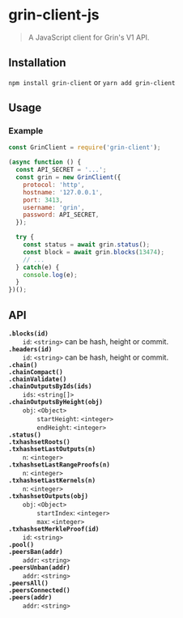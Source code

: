 # grin-client-js

> A JavaScript client for Grin's V1 API.

## Installation
`npm install grin-client` or `yarn add grin-client`

## Usage
### Example
```js
const GrinClient = require('grin-client');

(async function () {
  const API_SECRET = '...';
  const grin = new GrinClient({
    protocol: 'http',
    hostname: '127.0.0.1',
    port: 3413,
    username: 'grin',
    password: API_SECRET,
  });

  try {
    const status = await grin.status();
    const block = await grin.blocks(13474);
    // ...
  } catch(e) {
    console.log(e);
  }
})();
```

## API

**`.blocks(id)`**  
&emsp;&emsp;`id`: `<string>` can be hash, height or commit.  
**`.headers(id)`**  
&emsp;&emsp;`id`: `<string>` can be hash, height or commit.  
**`.chain()`**  
**`.chainCompact()`**  
**`.chainValidate()`**  
**`.chainOutputsByIds(ids)`**  
&emsp;&emsp;`ids`: `<string[]>`  
**`.chainOutputsByHeight(obj)`**  
&emsp;&emsp;`obj`: `<Object>`  
&emsp;&emsp;&emsp;&emsp;`startHeight`: `<integer>`  
&emsp;&emsp;&emsp;&emsp;`endHeight`: `<integer>`  
**`.status()`**  
**`.txhashsetRoots()`**  
**`.txhashsetLastOutputs(n)`**  
&emsp;&emsp;`n`: `<integer>`  
**`.txhashsetLastRangeProofs(n)`**  
&emsp;&emsp;`n`: `<integer>`  
**`.txhashsetLastKernels(n)`**  
&emsp;&emsp;`n`: `<integer>`  
**`.txhashsetOutputs(obj)`**  
&emsp;&emsp;`obj`: `<Object>`  
&emsp;&emsp;&emsp;&emsp;`startIndex`: `<integer>`  
&emsp;&emsp;&emsp;&emsp;`max`: `<integer>`  
**`.txhashsetMerkleProof(id)`**  
&emsp;&emsp;`id`: `<string>`  
**`.pool()`**  
**`.peersBan(addr)`**  
&emsp;&emsp;`addr`: `<string>`  
**`.peersUnban(addr)`**  
&emsp;&emsp;`addr`: `<string>`  
**`.peersAll()`**  
**`.peersConnected()`**  
**`.peers(addr)`**  
&emsp;&emsp;`addr`: `<string>`
